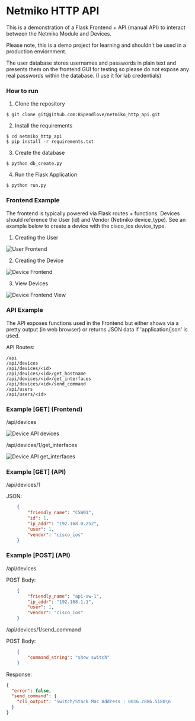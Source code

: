 # Netmiko HTTP API
This is a demonstration of a Flask Frontend + API (manual API) to interact between the Netmiko Module and Devices.

Please note, this is a demo project for learning and shouldn't be used in a production enviornment.

The user database stores usernames and passwords in plain text and presents them on the frontend GUI for testing so please do not expose any real passwords within the database. (I use it for lab credentials)

### How to run

1. Clone the repository

```console
$ git clone git@github.com:BSpendlove/netmiko_http_api.git
```

2. Install the requirements

```console
$ cd netmiko_http_api
$ pip install -r requirements.txt
```

3. Create the database

```console
$ python db_create.py
```

4. Run the Flask Application

```console
$ python run.py
```


### Frontend Example
The frontend is typically powered via Flask routes + functions. Devices should reference the User (id) and Vendor (Netmiko device_type). See an example below to create a device with the cisco_ios device_type.

1. Creating the User

![User Frontend](/screenshots/gui_add_user.jpg)

2. Creating the Device

![Device Frontend](/screenshots/gui_add_device.jpg)

3. View Devices

![Device Frontend View](/screenshots/gui_devices.jpg)


### API Example
The API exposes functions used in the Frontend but either shows via a pretty output (in web browser) or returns JSON data if 'application/json' is used.

API Routes:
```
/api
/api/devices
/api/devices/<id>
/api/devices/<id>/get_hostname
/api/devices/<id>/get_interfaces
/api/devices/<id>/send_command
/api/users
/api/users/<id>
```

### Example [GET] (Frontend)
/api/devices

![Device API devices](/screenshots/api_devices.jpg)

/api/devices/1/get_interfaces

![Device API get_interfaces](/screenshots/api_get_interfaces.jpg)

### Example [GET] (API)

/api/devices/1

JSON:
```json
    {
        "friendly_name": "CSW01",
        "id": 1,
        "ip_addr": "192.168.0.252",
        "user": 1,
        "vendor": "cisco_ios"
    }
```

### Example [POST] (API)

/api/devices

POST Body:
```json
    {
        "friendly_name": "api-sw-1",
        "ip_addr": "192.168.1.1",
        "user": 1,
        "vendor": "cisco_ios"
    }
```

/api/devices/1/send_command

POST Body:
```json
    {
        "command_string": "show switch"
    }
```

Response:
```json
{
  "error": false,
  "send_command": {
    "cli_output": "Switch/Stack Mac Address : 0016.c886.5180\n                                           H/W   Current\nSwitch#  Role   Mac Address     Priority Version  State \n----------------------------------------------------------\n*1       Master 0016.c886.5180     1      0       Ready               \n\n\n"
  }
}
```


